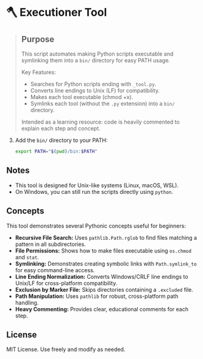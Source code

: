 # 🪓 Executioner Tool

> ## Purpose
> This script automates making Python scripts executable and symlinking them into a `bin/` directory for easy PATH usage.
>
> Key Features:
> - Searches for Python scripts ending with `_tool.py`.
> - Converts line endings to Unix (LF) for compatibility.
> - Makes each tool executable (chmod +x).
> - Symlinks each tool (without the `.py` extension) into a `bin/` directory.
>
> Intended as a learning resource: code is heavily commented to explain each step and concept.
3. Add the `bin/` directory to your PATH:

   ```bash
   export PATH="$(pwd)/bin:$PATH"
   ```

## Notes

- This tool is designed for Unix-like systems (Linux, macOS, WSL).
- On Windows, you can still run the scripts directly using `python`.

## Concepts

This tool demonstrates several Pythonic concepts useful for beginners:

- **Recursive File Search:** Uses `pathlib.Path.rglob` to find files matching a pattern in all subdirectories.
- **File Permissions:** Shows how to make files executable using `os.chmod` and `stat`.
- **Symlinking:** Demonstrates creating symbolic links with `Path.symlink_to` for easy command-line access.
- **Line Ending Normalization:** Converts Windows/CRLF line endings to Unix/LF for cross-platform compatibility.
- **Exclusion by Marker File:** Skips directories containing a `.excluded` file.
- **Path Manipulation:** Uses `pathlib` for robust, cross-platform path handling.
- **Heavy Commenting:** Provides clear, educational comments for each step.

## License

MIT License. Use freely and modify as needed.
